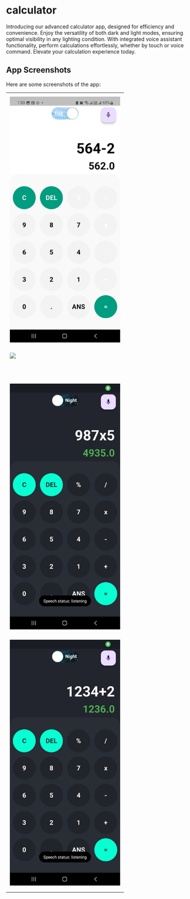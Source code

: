 # calculator

Introducing our advanced calculator app, designed for efficiency and convenience. Enjoy the versatility of both dark and light modes, ensuring optimal visibility in any lighting condition. With integrated voice assistant functionality, perform calculations effortlessly, whether by touch or voice command. Elevate your calculation experience today.


## App Screenshots

Here are some screenshots of the app:

<table>
  <tr>
    <td style="padding: 10px;"><img src="assets/calc_1.jpg" alt="Screen 1" style="width: 300px;"/></td>
     <tr>
    <td colspan="2" style="width: 40px;"></td> <!-- Empty row for vertical space -->
  </tr>
    <td style="padding: 10px;"><img src="assets/calc_2.jpg alt="Screen 2" style="width: 300px;"/></td>    
  </tr>
  <tr>
    <td colspan="2" style="height: 40px;"></td> <!-- Empty row for vertical space -->
  </tr>
  <tr>
    <td style="padding: 10px;"><img src="assets/calc_3.jpg" alt="Screen 3" style="width: 300px;"/></td>
     <tr>
    <td colspan="2" style="width: 40px;"></td> <!-- Empty row for vertical space -->
  </tr>
    <td style="padding: 10px;"><img src="assets/calc_4.jpg" alt="Screen 4" style="width: 300px;"/></td>
  </tr>
   <td colspan="2" style="width: 40px;"></td>
</table>

